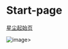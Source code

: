 # Start-page
<a href="https://start.xingchencloud.top" title="星尘起始页">星尘起始页</a>
 
  ![image](https://github.com/publicde/Start-page/assets/134605885/1c5a4c3d-d7d5-48fb-b9a1-ff4d6a5952c0)>
